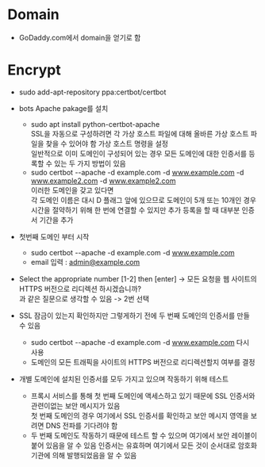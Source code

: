 Domain
====
+ GoDaddy.com에서 domain을 얻기로 함


Encrypt
======
+ sudo add-apt-repository ppa:certbot/certbot
+ bots Apache pakage를 설치
  + sudo apt install python-certbot-apache   
    SSL을 자동으로 구성하려면 각 가상 호스트 파일에 대해 올바른 가상 호스트 파일을 찾을 수 있어야 함
    가상 호스트 명령을 설정   
    일반적으로 이미 도메인이 구성되어 있는 경우 모든 도메인에 대한 인증서를 등록할 수 있는 두 가지 방법이 있음
  + sudo certbot --apache -d example.com -d www.example.com -d www.example2.com -d www.example2.com   
    이러한 도메인을 갖고 있다면   
    각 도메인 이름은 대시 D 플래그 앞에 있으므로 도메인이 5개 또는 10개인 경우   
    시간을 절약하기 위해 한 번에 연결할 수 있지만 추가 등록을 할 때 대부분 인증서 기간을 추가
+ 첫번째 도메인 부터 시작
  + sudo certbot --apache -d example.com -d www.example.com
  + email 입력 : admin@example.com
  
+ Select the appropriate number [1-2] then [enter] -> 모든 요청을 웹 사이트의 HTTPS 버전으로 리디렉션 하시겠습니까?   
  과 같은 질문으로 생각할 수 있음 -> 2번 선택
+ SSL 잠금이 있는지 확인하지만 그렇게하기 전에 두 번째 도메인의 인증서를 만들 수 있음
  + sudo certbot --apache -d example.com -d www.example.com 다시 사용
  + 도메인의 모든 트래픽을 사이트의 HTTPS 버전으로 리디렉션할지 여부를 결정
  
+ 개별 도메인에 설치된 인증서를 모두 가지고 있으며 작동하기 위해 테스트
  + 프록시 서비스를 통해 첫 번째 도메인에 액세스하고 있기 때문에 SSL 인증서와 관련이없는 보안 메시지가 있음   
    첫 번째 도메인의 경우 여기에서 SSL 인증서를 확인하고 보안 메시지 영역을 보려면 DNS 전파를 기다려야 함
  + 두 번째 도메인도 작동하기 때문에 테스트 할 수 있으며 여기에서 보안 레이블이 붙어 있음을 알 수 있음
    인증서는 유효하며 여기에서 모든 것이 순서대로 암호화 기관에 의해 발행되었음을 알 수 있음
